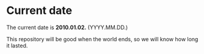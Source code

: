 # Current date

The current date is **2010.01.02.** (YYYY.MM.DD.)

This repository will be good when the world ends, so we will know how long it lasted.
